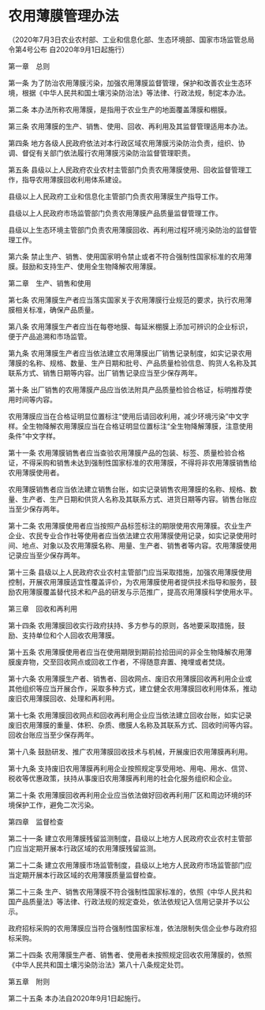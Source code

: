 # 农用薄膜管理办法

（2020年7月3日农业农村部、工业和信息化部、生态环境部、国家市场监管总局令第4号公布 自2020年9月1日起施行）


第一章　总则



第一条 为了防治农用薄膜污染，加强农用薄膜监督管理，保护和改善农业生态环境，根据《中华人民共和国土壤污染防治法》等法律、行政法规，制定本办法。

第二条 本办法所称农用薄膜，是指用于农业生产的地面覆盖薄膜和棚膜。

第三条 农用薄膜的生产、销售、使用、回收、再利用及其监督管理适用本办法。

第四条 地方各级人民政府依法对本行政区域农用薄膜污染防治负责，组织、协调、督促有关部门依法履行农用薄膜污染防治监督管理职责。

第五条 县级以上人民政府农业农村主管部门负责农用薄膜使用、回收监督管理工作，指导农用薄膜回收利用体系建设。

县级以上人民政府工业和信息化主管部门负责农用薄膜生产指导工作。

县级以上人民政府市场监管部门负责农用薄膜产品质量监督管理工作。

县级以上生态环境主管部门负责农用薄膜回收、再利用过程环境污染防治的监督管理工作。

第六条 禁止生产、销售、使用国家明令禁止或者不符合强制性国家标准的农用薄膜。鼓励和支持生产、使用全生物降解农用薄膜。



第二章　生产、销售和使用



第七条 农用薄膜生产者应当落实国家关于农用薄膜行业规范的要求，执行农用薄膜相关标准，确保产品质量。

第八条 农用薄膜生产者应当在每卷地膜、每延米棚膜上添加可辨识的企业标识，便于产品追溯和市场监管。

第九条 农用薄膜生产者应当依法建立农用薄膜出厂销售记录制度，如实记录农用薄膜的名称、规格、数量、生产日期和批号、产品质量检验信息、购货人名称及其联系方式、销售日期等内容。出厂销售记录应当至少保存两年。

第十条 出厂销售的农用薄膜产品应当依法附具产品质量检验合格证，标明推荐使用时间等内容。

农用薄膜应当在合格证明显位置标注“使用后请回收利用，减少环境污染”中文字样。全生物降解农用薄膜应当在合格证明显位置标注“全生物降解薄膜，注意使用条件”中文字样。

第十一条 农用薄膜销售者应当查验农用薄膜产品的包装、标签、质量检验合格证，不得采购和销售未达到强制性国家标准的农用薄膜，不得将非农用薄膜销售给农用薄膜使用者。

农用薄膜销售者应当依法建立销售台账，如实记录销售农用薄膜的名称、规格、数量、生产者、生产日期和供货人名称及其联系方式、进货日期等内容。销售台账应当至少保存两年。

第十二条 农用薄膜使用者应当按照产品标签标注的期限使用农用薄膜。农业生产企业、农民专业合作社等使用者应当依法建立农用薄膜使用记录，如实记录使用时间、地点、对象以及农用薄膜名称、用量、生产者、销售者等内容。农用薄膜使用记录应当至少保存两年。

第十三条 县级以上人民政府农业农村主管部门应当采取措施，加强农用薄膜使用控制，开展农用薄膜适宜性覆盖评价，为农用薄膜使用者提供技术指导和服务，鼓励农用薄膜覆盖替代技术和产品的研发与示范推广，提高农用薄膜科学使用水平。



第三章　回收和再利用



第十四条 农用薄膜回收实行政府扶持、多方参与的原则，各地要采取措施，鼓励、支持单位和个人回收农用薄膜。

第十五条 农用薄膜使用者应当在使用期限到期前捡拾田间的非全生物降解农用薄膜废弃物，交至回收网点或回收工作者，不得随意弃置、掩埋或者焚烧。

第十六条 农用薄膜生产者、销售者、回收网点、废旧农用薄膜回收再利用企业或其他组织等应当开展合作，采取多种方式，建立健全农用薄膜回收利用体系，推动废旧农用薄膜回收、处理和再利用。

第十七条 农用薄膜回收网点和回收再利用企业应当依法建立回收台账，如实记录废旧农用薄膜的重量、体积、杂质、缴膜人名称及其联系方式、回收时间等内容。回收台账应当至少保存两年。

第十八条 鼓励研发、推广农用薄膜回收技术与机械，开展废旧农用薄膜再利用。

第十九条 支持废旧农用薄膜再利用企业按照规定享受用地、用电、用水、信贷、税收等优惠政策，扶持从事废旧农用薄膜再利用的社会化服务组织和企业。

第二十条 农用薄膜回收再利用企业应当依法做好回收再利用厂区和周边环境的环境保护工作，避免二次污染。



第四章　监督检查



第二十一条 建立农用薄膜残留监测制度，县级以上地方人民政府农业农村主管部门应当定期开展本行政区域的农用薄膜残留监测。

第二十二条 建立农用薄膜市场监管制度，县级以上地方人民政府市场监管部门应当定期开展本行政区域的农用薄膜质量监督检查。

第二十三条 生产、销售农用薄膜不符合强制性国家标准的，依照《中华人民共和国产品质量法》等法律、行政法规的规定查处，依法依规记入信用记录并予以公示。

政府招标采购的农用薄膜应当符合强制性国家标准，依法限制失信企业参与政府招标采购。

第二十四条 农用薄膜生产者、销售者、使用者未按照规定回收农用薄膜的，依照《中华人民共和国土壤污染防治法》第八十八条规定处罚。



第五章　附则



第二十五条 本办法自2020年9月1日起施行。